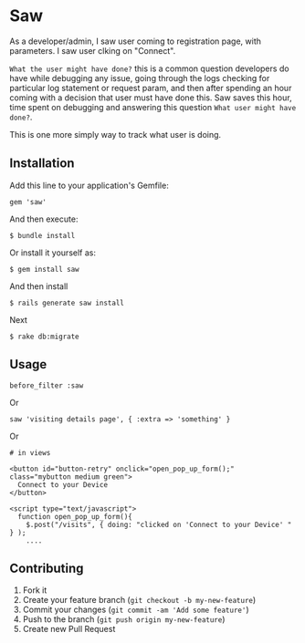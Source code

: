 # Saw

As a developer/admin, I saw user coming to registration page, with parameters. I saw user clking on "Connect". 

`What the user might have done?` this is a common question developers do have while debugging any issue, going through the logs checking for particular log statement or request param, and then after spending an hour coming with a decision that user must have done this. Saw saves this hour, time spent on debugging and answering this question `What user might have done?`.

This is one more simply way to track what user is doing.

## Installation

Add this line to your application's Gemfile:

    gem 'saw'

And then execute:

    $ bundle install

Or install it yourself as:

    $ gem install saw

And then install 

    $ rails generate saw install

Next

    $ rake db:migrate

## Usage

    before_filter :saw

Or

    saw 'visiting details page', { :extra => 'something' } 

Or

    # in views
    
    <button id="button-retry" onclick="open_pop_up_form();" class="mybutton medium green">
      Connect to your Device
    </button>
    
    <script type="text/javascript">
      function open_pop_up_form(){
        $.post("/visits", { doing: "clicked on 'Connect to your Device' " } );
        ....
        
## Contributing

1. Fork it
2. Create your feature branch (`git checkout -b my-new-feature`)
3. Commit your changes (`git commit -am 'Add some feature'`)
4. Push to the branch (`git push origin my-new-feature`)
5. Create new Pull Request
